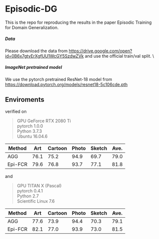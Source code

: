 # Episodic-DG
This is the repo for reproducing the results in the paper Episodic Training for Domain Generalization.

##### Data
Please download the data from https://drive.google.com/open?id=0B6x7gtvErXgfUU1WcGY5SzdwZVk and use the official train/val split. \
##### ImageNet pretrained model
We use the pytorch pretrained ResNet-18 model from https://download.pytorch.org/models/resnet18-5c106cde.pth

## Enviroments

verified on
> GPU GeForce RTX 2080 Ti \
> pytorch 1.0.0 \
> Python 3.7.3 \
> Ubuntu 16.04.6

| Method  | Art | Cartoon | Photo | Sketch | Ave. |
| ------------- | ------------- | ------------- | ------------- | ------------- | ------------- |
| AGG  |76.1	|75.2	|94.9	|69.7	| 79.0|
| Epi-FCR  | 79.6|	76.8|	93.7|	77.1|	81.8|

and 

> GPU TITAN X (Pascal) \
> pytorch 0.4.1 \
> Python 2.7 \
> Scientific Linux 7.6

| Method  | Art | Cartoon | Photo | Sketch | Ave. |
| ------------- | ------------- | ------------- | ------------- | ------------- | ------------- |
| AGG  |77.6	|73.9	|94.4	|70.3	| 79.1|
| Epi-FCR  | 82.1|	77.0|	93.9|	73.0|	81.5|
